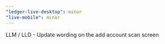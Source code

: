 ```yaml
---
"ledger-live-desktop": minor
"live-mobile": minor
---
```


LLM / LLD - Update wording on the add account scan screen
